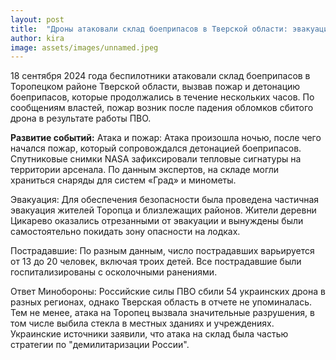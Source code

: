 ```yaml
---
layout: post
title:  "Дроны атаковали склад боеприпасов в Тверской области: эвакуация, взрывы и пострадавшие"
author: kira
image: assets/images/unnamed.jpeg
---
```

18 сентября 2024 года беспилотники атаковали склад боеприпасов в Торопецком районе Тверской области, вызвав пожар и детонацию боеприпасов, которые продолжались в течение нескольких часов. По сообщениям властей, пожар возник после падения обломков сбитого дрона в результате работы ПВО.

**Развитие событий:**
Атака и пожар: Атака произошла ночью, после чего начался пожар, который сопровождался детонацией боеприпасов. Спутниковые снимки NASA зафиксировали тепловые сигнатуры на территории арсенала. По данным экспертов, на складе могли храниться снаряды для систем «Град» и минометы.

Эвакуация: 
Для обеспечения безопасности была проведена частичная эвакуация жителей Торопца и близлежащих районов. Жители деревни Цикарево оказались отрезанными от эвакуации и вынуждены были самостоятельно покидать зону опасности на лодках.

Пострадавшие: 
По разным данным, число пострадавших варьируется от 13 до 20 человек, включая троих детей. Все пострадавшие были госпитализированы с осколочными ранениями.

Ответ Минобороны: 
Российские силы ПВО сбили 54 украинских дрона в разных регионах, однако Тверская область в отчете не упоминалась. Тем не менее, атака на Торопец вызвала значительные разрушения, в том числе выбила стекла в местных зданиях и учреждениях.
Украинские источники заявили, что атака на склад была частью стратегии по "демилитаризации России".